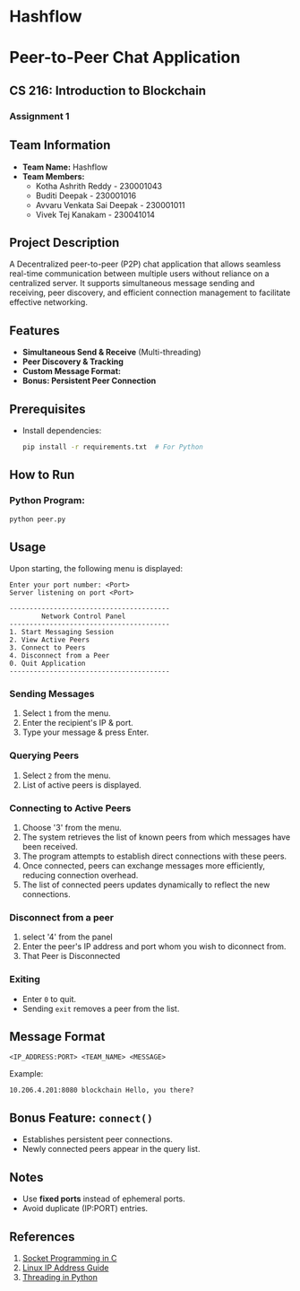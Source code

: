 # Hashflow
# Peer-to-Peer Chat Application

## CS 216: Introduction to Blockchain
### Assignment 1

## Team Information
- **Team Name:** Hashflow
- **Team Members:**
  - Kotha Ashrith Reddy       - 230001043
  - Buditi Deepak             - 230001016
  - Avvaru Venkata Sai Deepak - 230001011
  - Vivek Tej Kanakam         - 230041014

## Project Description
A Decentralized peer-to-peer (P2P) chat application that allows seamless real-time communication between multiple users without reliance on a centralized server. It supports simultaneous message sending and receiving, peer discovery, and efficient connection management to facilitate effective networking.

## Features
- **Simultaneous Send & Receive** (Multi-threading)
- **Peer Discovery & Tracking**
- **Custom Message Format:**
- **Bonus: Persistent Peer Connection**

## Prerequisites
- Install dependencies:
  ```sh
  pip install -r requirements.txt  # For Python
  ```

## How to Run
### Python Program:
```sh
python peer.py
```

## Usage
Upon starting, the following menu is displayed:
```
Enter your port number: <Port>
Server listening on port <Port>

----------------------------------------
        Network Control Panel
----------------------------------------
1. Start Messaging Session
2. View Active Peers
3. Connect to Peers
4. Disconnect from a Peer
0. Quit Application
----------------------------------------
```

### Sending Messages
1. Select `1` from the menu.
2. Enter the recipient's IP & port.
3. Type your message & press Enter.

### Querying Peers
1. Select `2` from the menu.
2. List of active peers is displayed.

### Connecting to Active Peers
1. Choose '3' from the menu.
2. The system retrieves the list of known peers from which messages have been received.
3. The program attempts to establish direct connections with these peers.
4. Once connected, peers can exchange messages more efficiently, reducing connection overhead.
5. The list of connected peers updates dynamically to reflect the new connections.

### Disconnect from a peer
1. select '4' from the panel
2. Enter the peer's IP address and port whom you wish to diconnect from.
3. That Peer is Disconnected

### Exiting
- Enter `0` to quit.
- Sending `exit` removes a peer from the list.

## Message Format
```
<IP_ADDRESS:PORT> <TEAM_NAME> <MESSAGE>
```
Example:
```
10.206.4.201:8080 blockchain Hello, you there?
```

## Bonus Feature: `connect()`
- Establishes persistent peer connections.
- Newly connected peers appear in the query list.

## Notes
- Use **fixed ports** instead of ephemeral ports.
- Avoid duplicate (IP:PORT) entries.

## References
1. [Socket Programming in C](https://www.geeksforgeeks.org/socket-programming-cc/)
2. [Linux IP Address Guide](https://www.ionos.com/digitalguide/hosting/technical-matters/get-linux-ip-address/)
3. [Threading in Python](https://docs.python.org/3/library/threading.html)
